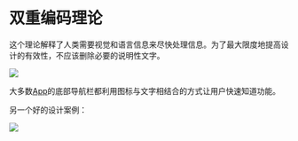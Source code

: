 # 双重编码理论

这个理论解释了人类需要视觉和语言信息来尽快处理信息。为了最大限度地提高设计的有效性，不应该删除必要的说明性文字。

![](https://qhdtc.oss-cn-chengdu.aliyuncs.com/obsidian/uisdc-sf-20210429-13.jpg)

大多数[App](https://www.uisdc.com/tag/app "App")的底部导航栏都利用图标与文字相结合的方式让用户快速知道功能。

另一个好的设计案例：

![](https://qhdtc.oss-cn-chengdu.aliyuncs.com/obsidian/uisdc-sf-20210429-14.gif)
